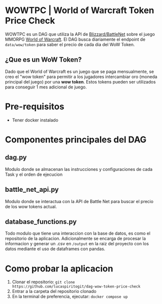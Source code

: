 # WOWTPC | World of Warcraft Token Price Check
WOWTPC es un DAG que utiliza la API de [Blizzard/BattleNet](https://us.shop.battle.net/es-es) sobre el juego MMORPG [World of Warcraft](https://worldofwarcraft.blizzard.com/es-es/). El DAG busca diariamente el endpoint de `data/wow/token` para saber el precio de cada dia del WoW Token.

## ¿Que es un WoW Token?
Dado que el World of Warcraft es un juego que se paga mensualmente, se creo el "wow token" para permitir a los jugadores intercambiar oro (moneda principal del juego) por una **wow token**. Estos tokens pueden ser utilizados para conseguir 1 mes adicional de juego.

# Pre-requisitos
- Tener docker instalado

# Componentes principales del DAG
## dag.py
Modulo donde se almacenan las instrucciones y configuraciones de cada Task y el orden de ejecucion

## battle_net_api.py
Modulo donde se interactua con la API de Battle Net para buscar el precio de los wow tokens actual.

## database_functions.py
Todo modulo que tiene una interaccion con la base de datos, es como el repositorio de la aplicacion.
Adicionalmente se encarga de procesar la informacion y generar un .csv en `/output` en la raiz del proyecto con los datos mediante el uso de dataframes con pandas.

# Como probar la aplicacion
1. Clonar el repositorio: `git clone https://github.com/lucaspiritogit/dag-wow-token-price-check`
2. Entrar a la carpeta del repositorio clonado
3. En la terminal de preferencia, ejecutar: `docker compose up`